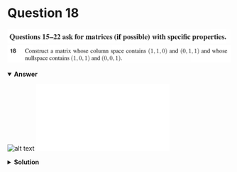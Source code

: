 # Question 18
![alt text](../ques-ref-15-22.png)
![alt text](q18.png)

<details open>
<summary><b>Answer</b></summary>

![alt text](a18.svg)
![alt text](a18.py)
</details>

<details>
<summary><b>Solution</b></summary>

![alt text](s18.png)
</details>
